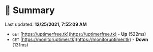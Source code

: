 # 📖 Summary
Last updated: **12/25/2021, 7:55:09 AM**

- `GET` [https://uptimerfree.tk](https://uptimerfree.tk) - **Up** (522ms)
- `GET` [https://monitoruptimer.tk](https://monitoruptimer.tk) - **Down** (131ms)
